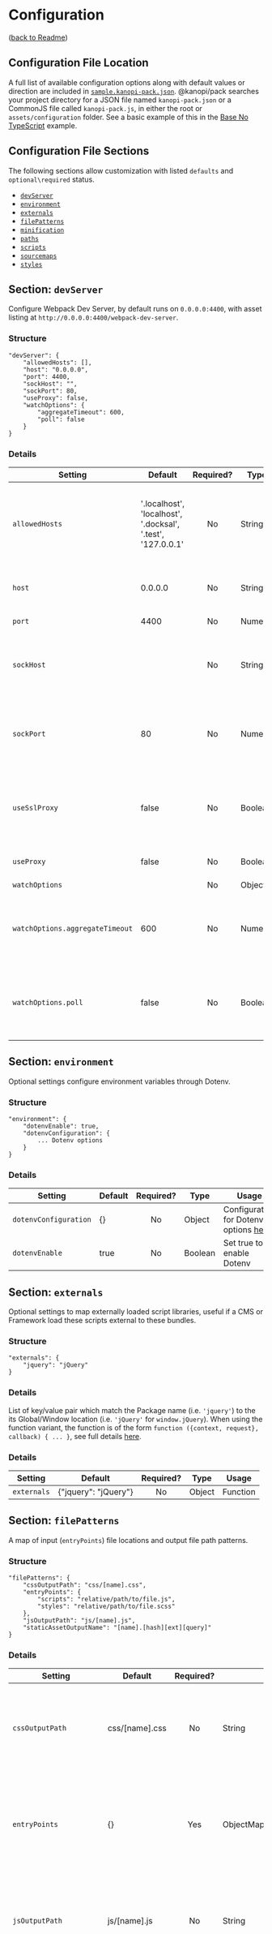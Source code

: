 # Configuration

([back to Readme](../Readme.md))

## Configuration File Location

A full list of available configuration options along with default values or direction are included in [`sample.kanopi-pack.json`](../examples/sample.kanopi-pack.json). @kanopi/pack searches your project directory for a JSON file named `kanopi-pack.json` or a CommonJS file called `kanopi-pack.js`, in either the root or `assets/configuration` folder. See a basic example of this in the [Base No TypeScript](../examples/base-no-typescript/) example.

## Configuration File Sections

The following sections allow customization with listed `defaults` and `optional\required` status.

* [`devServer`](#section-devserver)
* [`environment`](#section-environment)
* [`externals`](#section-externals)
* [`filePatterns`](#section-filepatterns)
* [`minification`](#section-minification)
* [`paths`](#section-paths)
* [`scripts`](#section-scripts)
* [`sourcemaps`](#section-sourcemaps)
* [`styles`](#section-styles)

## Section: `devServer`
Configure Webpack Dev Server, by default runs on `0.0.0.0:4400`, with asset listing at `http://0.0.0.0:4400/webpack-dev-server`.

### Structure

    "devServer": {
        "allowedHosts": [],
        "host": "0.0.0.0",
        "port": 4400,
        "sockHost": "",
        "sockPort": 80,
        "useProxy": false,
        "watchOptions": {
            "aggregateTimeout": 600,
            "poll": false
        }
    }


### Details

| Setting | Default | Required? | Type | Usage |
|---------|---------|:---------:|------|-------|
| `allowedHosts` | '.localhost', 'localhost', '.docksal', '.test', '127.0.0.1' | No | String[] | Add additional host names/IP(s) to the default list to access the server |
| `host` | 0.0.0.0 | No | String | Host Name/IP(s) of the server |
| `port` | 4400 | No | Numeric | Port of the server |
| `sockHost` |  | No | String | Proxy Host Name/IP(s), sets publicPath of server assets |
| `sockPort` | 80 | No | Numeric | Proxy Host Port, set to 443 for SSL, only active if `useProxy` is enabled |
| `useSslProxy` | false | No | Boolean | Set true to enable SSL for the proxy, only active if `useProxy` is enabled |
| `useProxy` | false | No | Boolean | Set true to enable the proxy |
| `watchOptions` |  | No | Object | - |
| `watchOptions.aggregateTimeout` | 600 | No | Numeric | Wait time (debounce) after a file change to process bundle changes |
| `watchOptions.poll` | false | No | Boolean | Set true to enable file system pooling, required for use in containers |

## Section: `environment` 
Optional settings configure environment variables through Dotenv.

### Structure 

    "environment": {
        "dotenvEnable": true,
        "dotenvConfiguration": {
            ... Dotenv options
        }
    }


### Details

| Setting | Default | Required? | Type | Usage |
|---------|---------|:---------:|------|-------|
| `dotenvConfiguration` | {} | No | Object | Configuration for Dotenv, options [here](https://github.com/mrsteele/dotenv-webpack#properties) |
| `dotenvEnable` | true | No | Boolean | Set true to enable Dotenv |


## Section: `externals` 
Optional settings to map externally loaded script libraries, useful if a CMS or Framework load these scripts external to these bundles.

### Structure 

    "externals": {
        "jquery": "jQuery"
    }


### Details

List of key/value pair which match the Package name (i.e. `'jquery'`) to the its Global/Window location (i.e. `'jQuery'` for `window.jQuery`). When using the function variant, the function is of the form `function ({context, request}, callback) { ... }`, see full details [here](https://webpack.js.org/configuration/externals/#function).

### Details

| Setting | Default | Required? | Type | Usage |
|---------|---------|:---------:|------|-------|
| `externals` | {"jquery": "jQuery"} | No | Object | Function | Direct list or function which returns a set of key/value pairs of import name to global/window variable name. |



## <a name="file-patterns">Section</a>: `filePatterns` 
A map of input (`entryPoints`) file locations and output file path patterns.

### Structure 

    "filePatterns": {
        "cssOutputPath": "css/[name].css",
        "entryPoints": {
            "scripts": "relative/path/to/file.js",
            "styles": "relative/path/to/file.scss"
        },
        "jsOutputPath": "js/[name].js",
        "staticAssetOutputName": "[name].[hash][ext][query]"
    }


### Details

| Setting | Default | Required? | Type | Usage |
|---------|---------|:---------:|------|-------|
| `cssOutputPath` | css/[name].css | No | String | Output path for CSS files, accepts tokens like `[name]` and `[hash]` |
| `entryPoints` | {} | Yes | ObjectMap[Name:FilePath] |  Map of `[name]` tokens to the entry file path; the project fails/exits if this is empty |
| `jsOutputPath` | js/[name].js | No | String | Output path for CSS files, accepts tokens like `[name]` and `[hash]` |
| `staticAssetOutputName` | [name].[hash][ext][query] | No | String | Output name for static files (like Fonts and Images), accepts tokens like `[name]`, `[ext]` (contains the preceding .) and `[hash]`. Static files retain their relative path to the `src` directory so paths are consistent in the `dist` folder. |

## Section: `minification` 
Configure minification of assets using Terser.

### Structure 

    "minification": {
        "enable": true,
        "options": {
            "terserOptions": {
                "mangle": true,
               ... other Terser options ...
            }
        },
    }


### Details

| Setting | Default | Required? | Type | Usage |
|---------|---------|:---------:|------|-------|
| `enable` | true | No | Boolean | Enable/disable minification of assets |
| `options` | {} | No | Object |  Use the `terserOptions` sub-key for Terser options, outlined [here](https://github.com/terser/terser#minify-options) |


## Section: `paths` 
Settings for the asset structure, by default, all source assets are in the `assets/src` folder and all distribution assets are in the `assets/dist` folder, relative to the package/project root.

### Structure 

    "paths": {
        "aliases": {
            "@": "./path/to/source_files/"
        },
        "assetsRelativeToRoot": "assets"
    }


### Details

| Setting | Default | Required? | Type | Usage |
|---------|---------|-----------|------|-------|
| `aliases` | { '@': './assets/src/'} | No | Object | List of string/symbol aliases to source folders; helps manage import/path references |
| `assetsRelativeToRoot` | assets | No | String | Containing folder for all assets, relative to the package/project root |


## Section: `scripts` 
JavaScript and TypeScript related configuration.

### Structure 

    "scripts": {
        "additionalResolveExtensions": "",
        "additionalTypescriptFileTypes": [],
        "esLintAutoFix": true,
        "esLintDisable": false,
        "esLintFileTypes": "js,jsx,ts,tsx",
        "useJsxSyntax": false
    }


### Details

| Setting | Default | Required? | Type | Usage |
|---------|---------|:---------:|------|-------|
| `additionalResolveExtensions` |  | No | String | Additional extensions which can be automatically use in JS import statements, added to .js, .ts, and .json. If Jsx is enabled, .jsx and .tsx are also enabled. |
| `additionalTypescriptFileTypes` |  | No | String | Additional file types containing TypeScript, other than .ts |
| `esLintAutoFix` | true | No | Boolean | Enable to auto-fix source files on lint |
| `esLintDisable` | false | No | Boolean | Enable to disable ESLint through Webpack |
| `esLintFileTypes` | js,jsx,ts,tsx | No | String | Comma-delimited list of linted file extensions (no dot); overrides default |
| `useJsxSyntax` | false | No | Boolean | Enable to process JSX/TSX files through Babel |

## Section: `sourceMaps` 
Production/distribution setting only, determines if these builds contain source maps. By default, this is disabled, and should be for most circumstances.

### Structure 

    "sourceMaps": false


## Section: `styles` 
Style configuration options, especially related to StyleLint. By default, it uses the `stylelint-config-property-sort-order-smacss` order (Order package is installed) and a number of sensible rules common at Kanopi. Due to the default, configuration options are set relative to this modules path, and if you plan to install and extend a different rule set, configure `styleLintConfigBaseDir` to the package/project root directory. When extending, know that StyleLint uses CSS syntax only, by default, so you must add `"customSyntax": "postcss-scss"` to your custom configuration. Additionally, to ignore file globs, you must set a `.stylelintignore` in the package/project root directory.

### Structure 

    "styles": {
        "devHeadSelectorInsertBefore": undefined,
        "postCssCustomizePluginOrder": undefined,
        "scssIncludes": [],
        "styleLintAutoFix": true,
        "styleLintConfigBaseDir": null,
        "styleLintConfigFile": null,
        "styleLintIgnorePath": null,
        "useSass": true
    }


### Details

| Setting | Default | Required? | Type | Usage |
|---------|---------|:---------:|------|-------|
| `devHeadSelectorInsertBefore` | undefined | No | String | Specify a valid CSS selector in the document `head`, Dev Styles are inserted before it if present, or the bottom of the `head` tag when undefined or invalid  |
| `postCssCustomizePluginOrder` | undefined | No | String|Object[] | Set of PostCSS plugin names or object with the Plugin Name and Options |
| `postCssCustomParser` | undefined | No | String | Set a custom parser for PostCSS, for instance, use postcss-scss to parse SCSS syntax |
| `scssIncludes` | [] | No | String[] | Set of SCSS files injected into each SCSS capable entry point |
| `styleLintAutoFix` | true | No | Boolean | When enabled, automatically fix source files according to StyleLint rules |
| `styleLintConfigBaseDir` | node_modules/@kanopi/pack | No | String | Relative path for StyleLint configuration options |
| `styleLintConfigFile` | node_modules/@kanopi/pack/configuration/tools/stylelint.config.js | No | String | Relative path for StyleLint configuration file |
| `styleLintIgnorePath` | node_modules/@kanopi/pack/configuration/tools/.stylelintignore | No | String | Relative path for a StyleLint ignore file |
| `useSass` | true | No | Boolean | When enabled, SASS styles are compiled |

### Available PostCSS Plugins

The following plugins are added by default, in the following order: 

- [postcss-import-ext-glob](https://github.com/dimitrinicolas/postcss-import-ext-glob)
- [postcss-import](https://github.com/postcss/postcss-import)
- [postcss-mixins](https://github.com/postcss/postcss-mixins)
- [postcss-custom-selectors](https://github.com/csstools/postcss-plugins/tree/main/plugins/postcss-custom-selectors)
- [postcss-nested](https://github.com/postcss/postcss-nested)
- [postcss-custom-media](https://github.com/csstools/postcss-plugins/tree/main/plugins/postcss-custom-media)
- [postcss-preset-env](https://github.com/csstools/postcss-plugins/tree/main/plugin-packs/postcss-preset-env)

#### Overriding PostCSS plugins

In order to use a different set of PostCSS plugins OR add options to existing plugins, you can set the `styles.postCssCustomizePluginOrder` property. The following example keeps all of the available plugins in order, adding options to `postcss-import` and keeps the autoprefixer for grid enabled.

```
    "styles": {
        "postCssCustomizePluginOrder": [
          'postcss-import-ext-glob',
          [
            'postcss-import',
            {
              ... options
            }
          ],
          'postcss-mixins',
          'postcss-custom-selectors',
          'postcss-nested',
          'postcss-custom-media',
          [
            'postcss-preset-env',
            {
              autoprefixer: { 'grid': 'autoplace' }
            }
          ]
        ]
    }
```
